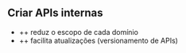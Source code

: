 ## Criar APIs internas

- ++ reduz o escopo de cada domínio
- ++ facilita atualizações (versionamento de APIs)
